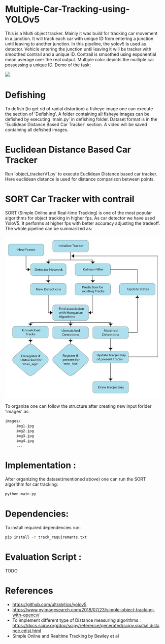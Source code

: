 # Multiple-Car-Tracking-using-YOLOv5
This is a Multi object tracker. Mainly it was build for tracking car movement in a junction. It will track each car with unique ID from entering a junction until leaving to another junction. In this pipeline, the yolov5 is used as detector. Vehicle entering the junction until leaving it will be tracker with smoothed contrail and a unique ID. Contrail is smoothed using exponential mean average over the real output. Multiple color depicts the multiple car possessing a unique ID. Demo of the task:

![](contents/sort_demo.gif)

# Defishing
To defish (to get rid of radial distortion) a fisheye image one can execute the section of 'Defishing'. A folder containing all fisheye images can be defished by executing 'main.py' in defishing folder. Dataset format is in the 'Euclidean Distance Based Car Tracker' section. A video will be saved containing all defished images.

# Euclidean Distance Based Car Tracker
Run 'object_trackerV1.py' to execute Euclidean Distance based car tracker. Here euclidean distance is used for distance comparison between points.


# SORT Car Tracker with contrail
SORT (Simple Online and Real-time Tracking) is one of the most popular algorithms for object tracking in higher fps. As car detector we have used YoloV5. It performs at higher fps with better accuracy adjusting the tradeoff. The whole pipeline can be summarized as:

![Whole pipeline](contents/pipeline.jpg)


To organize one can follow the structure after creating new input forlder 'images' as:
```
images/
     img1.jpg
     img2.jpg
     img3.jpg
     img4.jpg
     ...

```

# Implementation :
After organizing the dataset(mentioned above) one can run the SORT algorithm for car tracking:
```bash
python main.py
```

# Dependencies:
To install required dependencies run:
```bash
pip install -r track_requirements.txt
```
# Evaluation Script :
TODO

# References 
* https://github.com/ultralytics/yolov5
* https://www.pyimagesearch.com/2018/07/23/simple-object-tracking-with-opencv/
* To implement different type of Distance measuring algorithms : https://docs.scipy.org/doc/scipy/reference/generated/scipy.spatial.distance.cdist.html
* Simple Online and Realtime Tracking by Bewley et al
